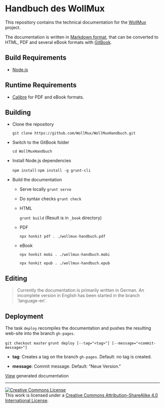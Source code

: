 # Handbuch des WollMux
This repository contains the technical documentation for the [WollMux](https://github.com/WollMux/WollMux) project.

The documentation is written in [Markdown format](https://toolchain.gitbook.com/syntax/markdown.html), that can be converted to HTML, PDF and several eBook formats with [GitBook](https://www.gitbook.com/).

## Build Requirements

* [Node.js](https://nodejs.org)

## Runtime Requirements

* [Calibre](https://calibre-ebook.com/download) for PDF and eBook formats.

## Building

* Clone the repository

  `git clone https://github.com/WollMux/WollMuxHandbuch.git`

* Switch to the GitBook folder

  `cd WollMuxHandbuch`

* Install Node.js dependencies

  `npm install`
  `npm install -g grunt-cli`

* Build the documentation

  * Serve locally
    `grunt serve`

  * Do syntax checks
    `grunt check`

  * HTML

    `grunt build` (Result is in `_book` directory)

  * PDF

    `npx honkit pdf . ./wollmux-handbuch.pdf`

  * eBook

    `npx honkit mobi . ./wollmux-handbuch.mobi`

    `npx honkit epub . ./wollmux-handbuch.epub`

## Editing

> Currently the documentation is primarily written in German. An incomplete version in English has been started in the branch 'language-en'.

## Deployment

The task `deploy` recompiles the documentation and pushes the resulting web-site
into the branch `gh-pages`.

`git checkout master`
`grunt deploy [--tag="<tag>"] [--message="<commit-message>"]`

* **tag**: Creates a tag on the branch `gh-pages`. Default: no tag is created.

* **message**: Commit message. Default: "Neue Version."

[View](https://wollmux.org/) generated documentation

---

<a rel="license" href="http://creativecommons.org/licenses/by-sa/4.0/"><img alt="Creative Commons License" style="border-width:0" src="https://i.creativecommons.org/l/by-sa/4.0/88x31.png" /></a><br />This work is licensed under a <a rel="license" href="http://creativecommons.org/licenses/by-sa/4.0/">Creative Commons Attribution-ShareAlike 4.0 International License</a>.
